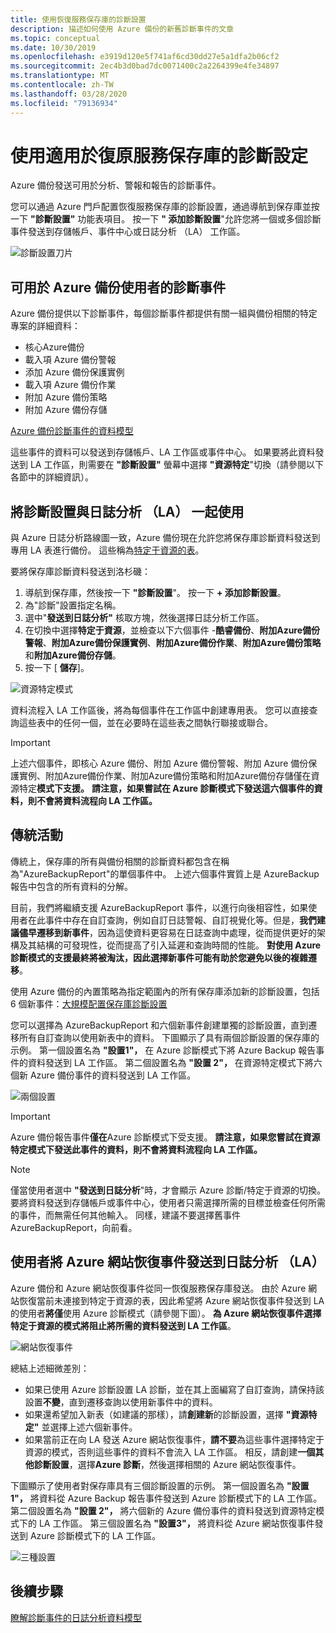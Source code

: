 ```yaml
---
title: 使用恢復服務保存庫的診斷設置
description: 描述如何使用 Azure 備份的新舊診斷事件的文章
ms.topic: conceptual
ms.date: 10/30/2019
ms.openlocfilehash: e3919d120e5f741af6cd30dd27e5a1dfa2b06cf2
ms.sourcegitcommit: 2ec4b3d0bad7dc0071400c2a2264399e4fe34897
ms.translationtype: MT
ms.contentlocale: zh-TW
ms.lasthandoff: 03/28/2020
ms.locfileid: "79136934"
---
```

# <a name="using-diagnostics-settings-for-recovery-services-vaults"></a>使用適用於復原服務保存庫的診斷設定

Azure 備份發送可用於分析、警報和報告的診斷事件。 

您可以通過 Azure 門戶配置恢復服務保存庫的診斷設置，通過導航到保存庫並按一下 **"診斷設置"** 功能表項目。 按一下 **" 添加診斷設置**"允許您將一個或多個診斷事件發送到存儲帳戶、事件中心或日誌分析 （LA） 工作區。

![診斷設置刀片](./media/backup-azure-diagnostics-events/diagnostics-settings-blade.png)

## <a name="diagnostics-events-available-for-azure-backup-users"></a>可用於 Azure 備份使用者的診斷事件

Azure 備份提供以下診斷事件，每個診斷事件都提供有關一組與備份相關的特定專案的詳細資料：

* 核心Azure備份
* 載入項 Azure 備份警報
* 添加 Azure 備份保護實例
* 載入項 Azure 備份作業
* 附加 Azure 備份策略
* 附加 Azure 備份存儲

[Azure 備份診斷事件的資料模型](https://docs.microsoft.com/azure/backup/backup-azure-reports-data-model)

這些事件的資料可以發送到存儲帳戶、LA 工作區或事件中心。 如果要將此資料發送到 LA 工作區，則需要在 **"診斷設置"** 螢幕中選擇 **"資源特定**"切換（請參閱以下各節中的詳細資訊）。

## <a name="using-diagnostics-settings-with-log-analytics-la"></a>將診斷設置與日誌分析 （LA） 一起使用

與 Azure 日誌分析路線圖一致，Azure 備份現在允許您將保存庫診斷資料發送到專用 LA 表進行備份。 這些稱為[特定于資源的表](https://docs.microsoft.com/azure/azure-monitor/platform/resource-logs-collect-workspace#resource-specific)。

要將保存庫診斷資料發送到洛杉磯：

1.  導航到保存庫，然後按一下 **"診斷設置**"。 按一下 **+ 添加診斷設置**。
2.  為"診斷"設置指定名稱。
3.  選中"**發送到日誌分析"** 核取方塊，然後選擇日誌分析工作區。
4.  在切換中選擇**特定于資源**，並檢查以下六個事件 -**酷睿備份**、**附加Azure備份警報**、**附加Azure備份保護實例**、**附加Azure備份作業**、**附加Azure備份策略**和**附加Azure備份存儲**。
5.  按一下 [ **儲存**]。

![資源特定模式](./media/backup-azure-diagnostics-events/resource-specific-blade.png)

資料流程入 LA 工作區後，將為每個事件在工作區中創建專用表。 您可以直接查詢這些表中的任何一個，並在必要時在這些表之間執行聯接或聯合。

> [!IMPORTANT]
> 上述六個事件，即核心 Azure 備份、附加 Azure 備份警報、附加 Azure 備份保護實例、附加Azure備份作業、附加Azure備份策略和附加Azure備份存儲僅在資源特定**模式下支援。** **請注意，如果嘗試在 Azure 診斷模式下發送這六個事件的資料，則不會將資料流程向 LA 工作區。**

## <a name="legacy-event"></a>傳統活動

傳統上，保存庫的所有與備份相關的診斷資料都包含在稱為"AzureBackupReport"的單個事件中。 上述六個事件實質上是 AzureBackup 報告中包含的所有資料的分解。 

目前，我們將繼續支援 AzureBackupReport 事件，以進行向後相容性，如果使用者在此事件中存在自訂查詢，例如自訂日誌警報、自訂視覺化等。但是，**我們建議儘早遷移到新事件**，因為這使資料更容易在日誌查詢中處理，從而提供更好的架構及其結構的可發現性，從而提高了引入延遲和查詢時間的性能。 **對使用 Azure 診斷模式的支援最終將被淘汰，因此選擇新事件可能有助於您避免以後的複雜遷移**。

使用 Azure 備份的內置策略為指定範圍內的所有保存庫添加新的診斷設置，包括 6 個新事件：[大規模配置保存庫診斷設置](https://docs.microsoft.com/azure/backup/azure-policy-configure-diagnostics)

您可以選擇為 AzureBackupReport 和六個新事件創建單獨的診斷設置，直到遷移所有自訂查詢以使用新表中的資料。 下圖顯示了具有兩個診斷設置的保存庫的示例。 第一個設置名為 **"設置1"，** 在 Azure 診斷模式下將 Azure Backup 報告事件的資料發送到 LA 工作區。 第二個設置名為 **"設置 2"，** 在資源特定模式下將六個新 Azure 備份事件的資料發送到 LA 工作區。

![兩個設置](./media/backup-azure-diagnostics-events/two-settings-example.png)

> [!IMPORTANT]
> Azure 備份報告事件**僅在**Azure 診斷模式下受支援。 **請注意，如果您嘗試在資源特定模式下發送此事件的資料，則不會將資料流程向 LA 工作區。**

> [!NOTE]
> 僅當使用者選中 **"發送到日誌分析**"時，才會顯示 Azure 診斷/特定于資源的切換。 要將資料發送到存儲帳戶或事件中心，使用者只需選擇所需的目標並檢查任何所需的事件，而無需任何其他輸入。 同樣，建議不要選擇舊事件 AzureBackupReport，向前看。

## <a name="users-sending-azure-site-recovery-events-to-log-analytics-la"></a>使用者將 Azure 網站恢復事件發送到日誌分析 （LA）

Azure 備份和 Azure 網站恢復事件從同一恢復服務保存庫發送。 由於 Azure 網站恢復當前未連接到特定于資源的表，因此希望將 Azure 網站恢復事件發送到 LA 的使用者**將僅**使用 Azure 診斷模式（請參閱下圖）。 **為 Azure 網站恢復事件選擇特定于資源的模式將阻止將所需的資料發送到 LA 工作區**。

![網站恢復事件](./media/backup-azure-diagnostics-events/site-recovery-settings.png)

總結上述細微差別：

* 如果已使用 Azure 診斷設置 LA 診斷，並在其上面編寫了自訂查詢，請保持該設置**不變**，直到遷移查詢以使用新事件中的資料。
* 如果還希望加入新表（如建議的那樣），請**創建新**的診斷設置，選擇 **"資源特定"** 並選擇上述六個新事件。
* 如果當前正在向 LA 發送 Azure 網站恢復事件，**請不要**為這些事件選擇特定于資源的模式，否則這些事件的資料不會流入 LA 工作區。 相反，請創建**一個其他診斷設置**，選擇**Azure 診斷**，然後選擇相關的 Azure 網站恢復事件。

下圖顯示了使用者對保存庫具有三個診斷設置的示例。 第一個設置名為 **"設置1"，** 將資料從 Azure Backup 報告事件發送到 Azure 診斷模式下的 LA 工作區。 第二個設置名為 **"設置 2"，** 將六個新的 Azure 備份事件的資料發送到資源特定模式下的 LA 工作區。 第三個設置名為 **"設置3"，** 將資料從 Azure 網站恢復事件發送到 Azure 診斷模式下的 LA 工作區。

![三種設置](./media/backup-azure-diagnostics-events/three-settings-example.png)

## <a name="next-steps"></a>後續步驟

[瞭解診斷事件的日誌分析資料模型](https://docs.microsoft.com/azure/backup/backup-azure-reports-data-model)
